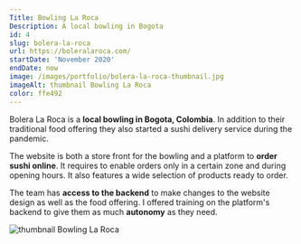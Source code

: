 ```yaml
---
Title: Bowling La Roca
Description: A local bowling in Bogota
id: 4
slug: bolera-la-roca
url: https://boleralaroca.com/
startDate: 'November 2020'
endDate: now
image: /images/portfolio/bolera-la-roca-thumbnail.jpg
imageAlt: thumbnail Bowling La Roca
color: ffe492
---
```


Bolera La Roca is a **local bowling in Bogota, Colombia**. In addition to their traditional food offering they also started a sushi delivery service during the pandemic.

The website is both a store front for the bowling and a platform to **order sushi online**. It requires to enable orders only in a certain zone and during opening hours. It also features a wide selection of products ready to order.

The team has **access to the backend** to make changes to the website design as well as the food offering. I offered training on the platform's backend to give them as much **autonomy** as they need.

![thumbnail Bowling La Roca](/images/portfolio/bolera-la-roca-thumbnail.jpg)
